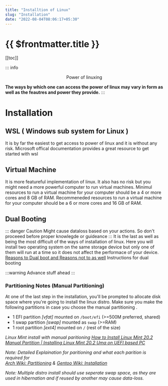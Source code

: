 ```yaml
---
title: "Installtion of Linux"
slug: "Installation"
date: "2022-08-04T08:06:17+05:30"
---
```


<h1>{{ $frontmatter.title }}</h1>

[[toc]]


::: info <p style="text-align: center">Power of linuxing</p>
<span style="color: var(--vp-c-brand)">****The ways by which one can access the power of linux may vary in form as well as the feautres and power they provide.****</span>
:::
# Installation
## WSL ( Windows sub system for Linux )
It is by far the easiest to get access to power of linux and it is without any risk.
Microsoft offical documentation provides a great resource to get started with wsl<br />
<Link title="Wsl Install instructions" url="https://docs.microsoft.com/en-us/windows/wsl/install" />
<Link title="dummy" url="https://www.youtube.com/watch?v=wjbbl0TTMeo" />

## Virtual Machine
It is more featureful implementation of linux. It also has no risk but you might need a more powerful
computer to run virtual machines.
Minimul resources to run a virtual machine for your computer should be a 4 or more cores and 8 GB of RAM.
Recommeneded resources to run a virtual machine for your computer should be a 6 or more cores and 16 GB of RAM.
<Link title="Installing ubuntu on virtual Machine" url="https://brb.nci.nih.gov/seqtools/installUbuntu.html" />
<Link title="dummy" url="https://www.youtube.com/watch?v=wX75Z-4MEoM" />


## Dual Booting 
::: danger Caution
Might cause dataloss based on your actions. So don't proceeed before proper knowlegde or guideance
:::
It is the last as well as being the most difficult of the ways of installation of linux. Here you
will install two operating system on the same storage device but only one of them will run at a time so it
does not affect the performace of your device.
[Reasons to Dual boot and Reasons not to as well](https://www.makeuseof.com/tag/reasons-dual-boot-linux/)
Instructions for dual booting
<Link title="Dual Boot Guide" url="https://www.geeksforgeeks.org/creating-a-dual-boot-system-with-linux-and-windows/" />
<Link title="dummy" url="https://www.youtube.com/watch?v=yIh37HQDF-w" />

:::warning
Advance stuff ahead
:::
### Partitioning Notes (Manual Partitioning)

At one of the last step in the installation, you'll be prompted to allocate disk space where you're going to install the linux distro. Make sure you make the following partitions in case you choose the manual partitioning .

* 1 EFI partition *[vfat]* mounted on `/boot/efi` (>=500M preferred, shared)
* 1 swap partition *[swap]* mounted as `swap` (>=RAM)
* 1 root partition *[ext4]* mounted on `/` (rest of the size)

*Linux Mint install with manual paritioning [How to Install Linux Mint 20.2 Manual Partition | Installing Linux Mint 20.2 Uma on UEFI based PC](https://www.youtube.com/watch?v=fOHjqllzTy0)*

*Note: Detailed Explaination for paritioning and what each parition is required for <br />
[Arch Wiki: Partitioning](https://wiki.archlinux.org/title/Partitioning) & [Gentoo Wiki: Installation](https://wiki.gentoo.org/wiki/Handbook:AMD64/Full/Installation#Partitioning_the_disk_with_GPT_for_UEFI)* 

*Note: Multiple distro install should use seperate swap space, as they are used in hibernation and if reused by another may cause data-loss.*


